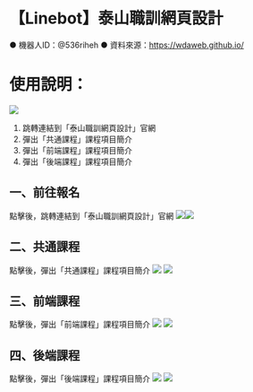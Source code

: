 【Linebot】泰山職訓網頁設計
===
● 機器人ID：@536riheh
● 資料來源：https://wdaweb.github.io/

# 使⽤說明：
![](https://i.imgur.com/3lpzE8X.png)
1. 跳轉連結到「泰山職訓網頁設計」官網
2. 彈出「共通課程」課程項目簡介
3. 彈出「前端課程」課程項目簡介
4. 彈出「後端課程」課程項目簡介

## 一、前往報名
點擊後，跳轉連結到「泰山職訓網頁設計」官網
![](https://i.imgur.com/y1uo7FA.png)![](https://i.imgur.com/yVCkfWB.png)


## 二、共通課程
點擊後，彈出「共通課程」課程項目簡介
![](https://i.imgur.com/RKZEq1G.png)
![](https://i.imgur.com/V4Aur4D.jpg)

## 三、前端課程
點擊後，彈出「前端課程」課程項目簡介
![](https://i.imgur.com/Gd8a2oM.png)
![](https://i.imgur.com/ZZS7Q89.png)

## 四、後端課程
點擊後，彈出「後端課程」課程項目簡介
![](https://i.imgur.com/RWUxP89.png)
![](https://i.imgur.com/dU4Df9t.png)

